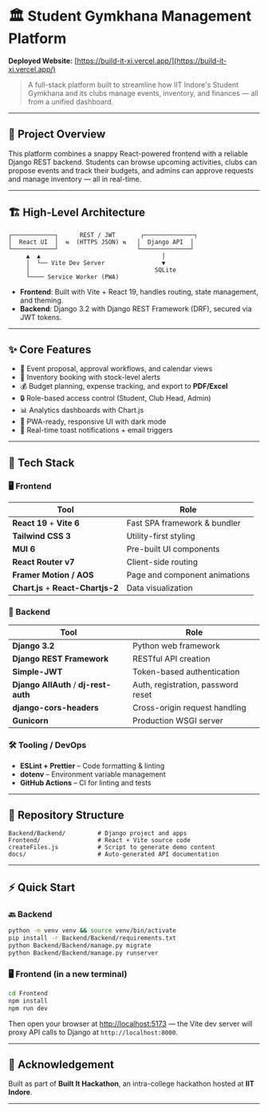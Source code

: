 # 🏛️ Student Gymkhana Management Platform

**Deployed Website:** [https://build-it-xi.vercel.app/](https://build-it-xi.vercel.app/)

> A full-stack platform built to streamline how IIT Indore's Student Gymkhana and its clubs manage events, inventory, and finances — all from a unified dashboard.

---

## 🚀 Project Overview

This platform combines a snappy React-powered frontend with a reliable Django REST backend. Students can browse upcoming activities, clubs can propose events and track their budgets, and admins can approve requests and manage inventory — all in real-time.

---

## 🏗️ High-Level Architecture

```
┌────────────┐      REST / JWT       ┌──────────────┐
│  React UI  │  ⇆  (HTTPS JSON) ⇆   │  Django API  │
└────────────┘                      └──────────────┘
     ▲  ▲                                  │
     │  └── Vite Dev Server                ▼
     │                                   SQLite
     └──── Service Worker (PWA)
```

* **Frontend**: Built with Vite + React 19, handles routing, state management, and theming.
* **Backend**: Django 3.2 with Django REST Framework (DRF), secured via JWT tokens.

---

## ✨ Core Features

* 📅 Event proposal, approval workflows, and calendar views
* 🧰 Inventory booking with stock-level alerts
* 💰 Budget planning, expense tracking, and export to **PDF/Excel**
* 🔒 Role-based access control (Student, Club Head, Admin)
* 📊 Analytics dashboards with Chart.js
* 📱 PWA-ready, responsive UI with dark mode
* 🔔 Real-time toast notifications + email triggers

---

## 🔧 Tech Stack

### 🖥️ Frontend

| Tool                               | Role                          |
| ---------------------------------- | ----------------------------- |
| **React 19** + **Vite 6**          | Fast SPA framework & bundler  |
| **Tailwind CSS 3**                 | Utility-first styling         |
| **MUI 6**                          | Pre-built UI components       |
| **React Router v7**                | Client-side routing           |
| **Framer Motion / AOS**            | Page and component animations |
| **Chart.js** + **React-Chartjs-2** | Data visualization            |

### 🧠 Backend

| Tool                                  | Role                               |
| ------------------------------------- | ---------------------------------- |
| **Django 3.2**                        | Python web framework               |
| **Django REST Framework**             | RESTful API creation               |
| **Simple-JWT**                        | Token-based authentication         |
| **Django AllAuth** / **dj-rest-auth** | Auth, registration, password reset |
| **django-cors-headers**               | Cross-origin request handling      |
| **Gunicorn**                          | Production WSGI server             |

### 🛠️ Tooling / DevOps

* **ESLint + Prettier** – Code formatting & linting
* **dotenv** – Environment variable management
* **GitHub Actions** – CI for linting and tests

---

## 📁 Repository Structure

```
Backend/Backend/         # Django project and apps
Frontend/                # React + Vite source code
createFiles.js           # Script to generate demo content
docs/                    # Auto-generated API documentation
```

---

## ⚡ Quick Start

### 🔙 Backend

```bash
python -m venv venv && source venv/bin/activate
pip install -r Backend/Backend/requirements.txt
python Backend/Backend/manage.py migrate
python Backend/Backend/manage.py runserver
```

### 🖥️ Frontend (in a new terminal)

```bash
cd Frontend
npm install
npm run dev
```

Then open your browser at [http://localhost:5173](http://localhost:5173) — the Vite dev server will proxy API calls to Django at `http://localhost:8000`.

---

## 🙌 Acknowledgement

Built as part of **Built It Hackathon**, an intra-college hackathon hosted at **IIT Indore**.

---
